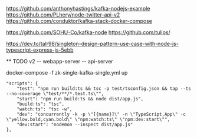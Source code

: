 https://github.com/anthonyhastings/kafka-nodejs-example
https://github.com/PLhery/node-twitter-api-v2
https://github.com/conduktor/kafka-stack-docker-compose

https://github.com/SOHU-Co/kafka-node
https://github.com/tulios/

https://dev.to/talr98/singleton-design-pattern-use-case-with-node-js-typescript-express-js-5ebb

\*\* TODO v2
-- webapp-server
-- api-server

docker-compose -f zk-single-kafka-single.yml up

    "scripts": {
        "test": "npm run build:ts && tsc -p test/tsconfig.json && tap --ts --no-coverage \"test/**/*.test.ts\"",
        "start": "npm run build:ts && node dist/app.js",
        "build:ts": "tsc",
        "watch:ts": "tsc -w",
        "dev": "concurrently -k -p \"[{name}]\" -n \"TypeScript,App\" -c \"yellow.bold,cyan.bold\" \"npm:watch:ts\" \"npm:dev:start\"",
        "dev:start": "nodemon --inspect dist/app.js"
    },
